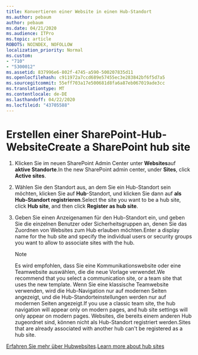 ```yaml
---
title: Konvertieren einer Website in einen Hub-Standort
ms.author: pebaum
author: pebaum
ms.date: 04/21/2020
ms.audience: ITPro
ms.topic: article
ROBOTS: NOINDEX, NOFOLLOW
localization_priority: Normal
ms.custom:
- "710"
- "5300012"
ms.assetid: 837996e6-802f-4745-a590-500207835d11
ms.openlocfilehash: c911972a7ccd689e57455ec3e283842bf6f5d7a5
ms.sourcegitcommit: 55eff703a17e500681d8fa6a87eb067019ade3cc
ms.translationtype: MT
ms.contentlocale: de-DE
ms.lasthandoff: 04/22/2020
ms.locfileid: "43705588"
---
```

# <a name="create-a-sharepoint-hub-site"></a><span data-ttu-id="4c92f-102">Erstellen einer SharePoint-Hub-Website</span><span class="sxs-lookup"><span data-stu-id="4c92f-102">Create a SharePoint hub site</span></span>

1. <span data-ttu-id="4c92f-103">Klicken Sie im neuen SharePoint Admin Center unter **Websites**auf **aktive Standorte**.</span><span class="sxs-lookup"><span data-stu-id="4c92f-103">In the new SharePoint admin center, under **Sites**, click **Active sites**.</span></span>

2. <span data-ttu-id="4c92f-104">Wählen Sie den Standort aus, an dem Sie ein Hub-Standort sein möchten, klicken Sie auf **Hub**-Standort, und klicken Sie dann auf **als Hub-Standort registrieren**.</span><span class="sxs-lookup"><span data-stu-id="4c92f-104">Select the site you want to be a hub site, click **Hub site**, and then click **Register as hub site**.</span></span>

3. <span data-ttu-id="4c92f-105">Geben Sie einen Anzeigenamen für den Hub-Standort ein, und geben Sie die einzelnen Benutzer oder Sicherheitsgruppen an, denen Sie das Zuordnen von Websites zum Hub erlauben möchten.</span><span class="sxs-lookup"><span data-stu-id="4c92f-105">Enter a display name for the hub site and specify the individual users or security groups you want to allow to associate sites with the hub.</span></span>

    > [!NOTE]
    >  <span data-ttu-id="4c92f-106">Es wird empfohlen, dass Sie eine Kommunikationswebsite oder eine Teamwebsite auswählen, die die neue Vorlage verwendet.</span><span class="sxs-lookup"><span data-stu-id="4c92f-106">We recommend that you select a communication site, or a team site that uses the new template.</span></span> <span data-ttu-id="4c92f-107">Wenn Sie eine klassische Teamwebsite verwenden, wird die Hub-Navigation nur auf modernen Seiten angezeigt, und die Hub-Standorteinstellungen werden nur auf modernen Seiten angezeigt.</span><span class="sxs-lookup"><span data-stu-id="4c92f-107">If you use a classic team site, the hub navigation will appear only on modern pages, and hub site settings will only appear on modern pages.</span></span> <span data-ttu-id="4c92f-108">Websites, die bereits einem anderen Hub zugeordnet sind, können nicht als Hub-Standort registriert werden.</span><span class="sxs-lookup"><span data-stu-id="4c92f-108">Sites that are already associated with another hub can't be registered as a hub site.</span></span>
  
<span data-ttu-id="4c92f-109">[Erfahren Sie mehr über Hubwebsites](https://go.microsoft.com/fwlink/?linkid=869149).</span><span class="sxs-lookup"><span data-stu-id="4c92f-109">[Learn more about hub sites](https://go.microsoft.com/fwlink/?linkid=869149)</span></span>
  
